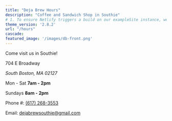 ```yaml
---
title: "Deja Brew Hours"
description: "Coffee and Sandwich Shop in Southie"
# 1. To ensure Netlify triggers a build on our exampleSite instance, we need to change a file in the exampleSite directory.
theme_version: '2.8.2'
url: "/hours"
cascade:
featured_image: '/images/db-front.png'
---
```


Come visit us in Southie!

704 E Broadway

*South Boston, MA 02127*

Mon - Sat     **7am - 2pm**

Sundays       **8am - 2pm**

Phone #: [(617) 268-3553](tel:+16172683553)

Email: [dejabrewsouthie@gmail.com](mailto:dejabrewsouthie@gmail.com)

